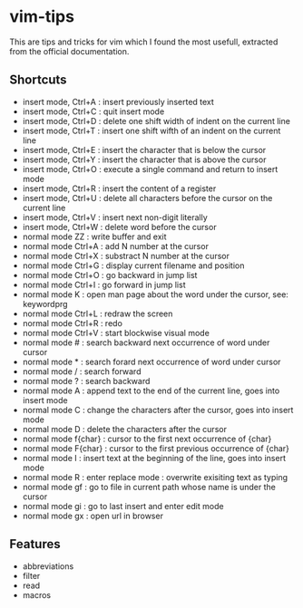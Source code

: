 # vim-tips
This are tips and tricks for vim which I found the most usefull, extracted from the official documentation.

## Shortcuts
- insert mode, Ctrl+A : insert previously inserted text
- insert mode, Ctrl+C : quit insert mode
- insert mode, Ctrl+D : delete one shift width of indent on the current line
- insert mode, Ctrl+T : insert one shift wifth of an indent on the current line
- insert mode, Ctrl+E : insert the character that is below the cursor
- insert mode, Ctrl+Y : insert the character that is above the cursor
- insert mode, Ctrl+O : execute a single command and return to insert mode
- insert mode, Ctrl+R <register> : insert the content of a register
- insert mode, Ctrl+U : delete all characters before the cursor on the current line
- insert mode, Ctrl+V <char> : insert next non-digit literally
- insert mode, Ctrl+W : delete word before the cursor
- normal mode ZZ : write buffer and exit
- normal mode Ctrl+A : add N number at the cursor
- normal mode Ctrl+X : substract N number at the cursor
- normal mode Ctrl+G : display current filename and position
- normal mode Ctrl+O : go backward in jump list
- normal mode Ctrl+I : go forward in jump list
- normal mode K : open man page about the word under the cursor, see: keywordprg
- normal mode Ctrl+L : redraw the screen
- normal mode Ctrl+R : redo
- normal mode Ctrl+V : start blockwise visual mode
- normal mode # : search backward next occurrence of word under cursor
- normal mode * : search forard next occurrence of word under cursor
- normal mode / : search forward
- normal mode ? : search backward
- normal mode A : append text to the end of the current line, goes into insert mode
- normal mode C : change the characters after the cursor, goes into insert mode
- normal mode D : delete the characters after the cursor
- normal mode f{char} : cursor to the first next occurrence of {char}
- normal mode F{char} : cursor to the first previous occurrence of {char}
- normal mode I : insert text at the beginning of the line, goes into insert mode
- normal mode R : enter replace mode : overwrite exisiting text as typing
- normal mode gf : go to file in current path whose name is under the cursor
- normal mode gi : go to last insert and enter edit mode
- normal mode gx : open url in browser

## Features
- abbreviations
- filter
- read
- macros
